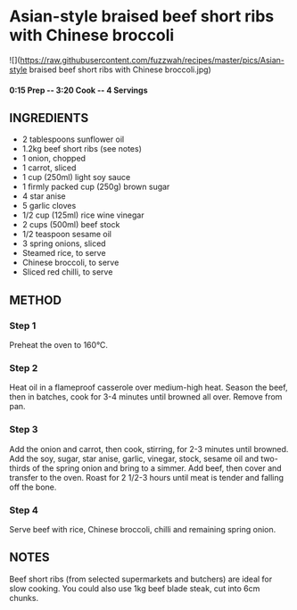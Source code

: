 # Asian-style braised beef short ribs with Chinese broccoli
![](https://raw.githubusercontent.com/fuzzwah/recipes/master/pics/Asian-style braised beef short ribs with Chinese broccoli.jpg)
#### 0:15 Prep -- 3:20 Cook -- 4 Servings
## INGREDIENTS
* 2 tablespoons sunflower oil
* 1.2kg beef short ribs (see notes)
* 1 onion, chopped
* 1 carrot, sliced
* 1 cup (250ml) light soy sauce
* 1 firmly packed cup (250g) brown sugar
* 4 star anise
* 5 garlic cloves
* 1/2 cup (125ml) rice wine vinegar
* 2 cups (500ml) beef stock
* 1/2 teaspoon sesame oil
* 3 spring onions, sliced
* Steamed rice, to serve
* Chinese broccoli, to serve
* Sliced red chilli, to serve
## METHOD
### Step 1
Preheat the oven to 160°C.
### Step 2
Heat oil in a flameproof casserole over medium-high heat. Season the beef, then in batches, cook for 3-4 minutes until browned all over. Remove from pan.
### Step 3
Add the onion and carrot, then cook, stirring, for 2-3 minutes until browned. Add the soy, sugar, star anise, garlic, vinegar, stock, sesame oil and two-thirds of the spring onion and bring to a simmer. Add beef, then cover and transfer to the oven. Roast for 2 1/2-3 hours until meat is tender and falling off the bone.
### Step 4
Serve beef with rice, Chinese broccoli, chilli and remaining spring onion.
## NOTES
Beef short ribs (from selected supermarkets and butchers) are ideal for slow cooking. You could also use 1kg beef blade steak, cut into 6cm chunks.
